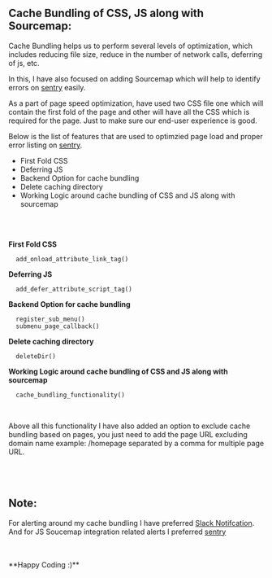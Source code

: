 ## Cache Bundling of CSS, JS along with Sourcemap:

Cache Bundling helps us to perform several levels of optimization, which includes reducing file size, reduce in the number of network calls, deferring of js, etc.

In this, I have also focused on adding Sourcemap which will help to identify errors on [sentry](https://sentry.io/) easily.

As a part of page speed optimization, have used two CSS file one which will contain the first fold of the page and other will have all the CSS which is required for the page. Just to make sure our end-user experience is good.

Below is the list of features that are used to optimzied page load and proper error listing on [sentry](https://sentry.io/).

* First Fold CSS
* Deferring JS
* Backend Option for cache bundling
* Delete caching directory
* Working Logic around cache bundling of CSS and JS along with sourcemap

<br>
<br>

**First Fold CSS**
```
  add_onload_attribute_link_tag()
```

**Deferring JS**
```
  add_defer_attribute_script_tag()
```

**Backend Option for cache bundling**
```
  register_sub_menu()
  submenu_page_callback()
```

**Delete caching directory**
```
  deleteDir()
```

**Working Logic around cache bundling of CSS and JS along with sourcemap**
```
  cache_bundling_functionality()
```
<br>

Above all this functionality I have also added an option to exclude cache bundling based on pages, you just need to add the page URL excluding domain name example: /homepage separated by a comma for multiple page URL.
<br>
<br>
<br>
<br>

## Note: 
For alerting around my cache bundling I have preferred [Slack Notifcation](https://api.slack.com/messaging/webhooks).
And for JS Soucemap integration related alerts I preferred [sentry](https://sentry.io/)


<br>
<br>
**Happy Coding :)**